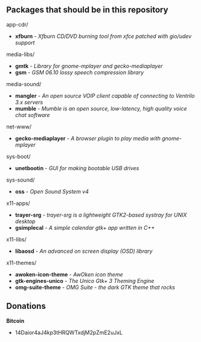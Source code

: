 ## Packages that should be in this repository

app-cdr/
* **xfburn** - _Xfburn CD/DVD burning tool from xfce patched with gio/udev support_

media-libs/
* **gmtk** - _Library for gnome-mplayer and gecko-mediaplayer_
* **gsm** - _GSM 06.10 lossy speech compression library_

media-sound/
* **mangler** - _An open source VOIP client capable of connecting to Ventrilo 3.x servers_
* **mumble** - _Mumble is an open source, low-latency, high quality voice chat software_

net-www/
* **gecko-mediaplayer** - _A browser plugin to play media with gnome-mplayer_

sys-boot/
* **unetbootin** - _GUI for making bootable USB drives_

sys-sound/
* **oss** - _Open Sound System v4_

x11-apps/
* **trayer-srg** - _trayer-srg is a lightweight GTK2-based systray for UNIX desktop_
* **gsimplecal** - _A simple calendar gtk+ app written in C++_

x11-libs/
* **libaosd** - _An advanced on screen display (OSD) library_

x11-themes/
* **awoken-icon-theme** - _AwOken icon theme_
* **gtk-engines-unico** - _The Unico Gtk+ 3 Theming Engine_
* **omg-suite-theme** - _OMG Suite - the dark GTK theme that rocks_

## Donations

**Bitcoin**
+ 14Daior4aJ4kp3tHRQWTxdjM2pZmE2uJxL
